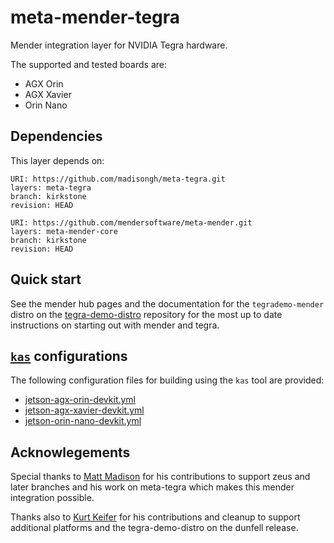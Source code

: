 # meta-mender-tegra

Mender integration layer for NVIDIA Tegra hardware.

The supported and tested boards are:

- AGX Orin
- AGX Xavier
- Orin Nano


## Dependencies

This layer depends on:

```
URI: https://github.com/madisongh/meta-tegra.git
layers: meta-tegra
branch: kirkstone
revision: HEAD
```

```
URI: https://github.com/mendersoftware/meta-mender.git
layers: meta-mender-core
branch: kirkstone
revision: HEAD
```

## Quick start

See the mender hub pages and the documentation for the `tegrademo-mender`
distro on the [tegra-demo-distro](https://github.com/OE4T/tegra-demo-distro) repository
for the most up to date instructions on starting out with mender and tegra.

## [`kas`](https://github.com/siemens/kas) configurations

The following configuration files for building using the `kas` tool are provided:

- [jetson-agx-orin-devkit.yml](../../kas/jetson-agx-orin-devkit.yml)
- [jetson-agx-xavier-devkit.yml](../../kas/jetson-agx-xavier-devkit.yml)
- [jetson-orin-nano-devkit.yml](../../kas/jetson-orin-nano-devkit.yml)

## Acknowlegements

Special thanks to [Matt Madison](https://github.com/madisongh) for his contributions to
support zeus and later branches and his work on meta-tegra which makes this mender
integration possible.

Thanks also to [Kurt Keifer](https://github.com/kekiefer/) for his contributions and
cleanup to support additional platforms and the tegra-demo-distro on the dunfell release.
